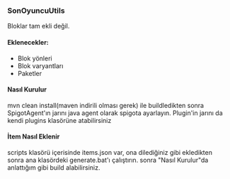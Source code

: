 ### SonOyuncuUtils

Bloklar tam ekli değil.

#### Eklenecekler:
- Blok yönleri
- Blok varyantları
- Paketler

#### Nasıl Kurulur
mvn clean install(maven indirili olması gerek) ile buildledikten sonra SpigotAgent'ın jarını java agent olarak spigota ayarlayın. Plugin'in jarını da kendi plugins klasörüne atabilirsiniz

#### İtem Nasıl Eklenir
scripts klasörü içerisinde items.json var, ona dilediğiniz gibi ekledikten sonra ana klasördeki generate.bat'ı çalıştırın.
sonra "Nasıl Kurulur"da anlattığım gibi build alabilirsiniz.